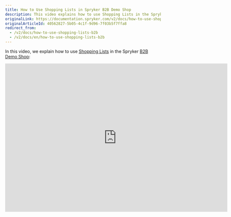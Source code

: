 ```yaml
---
title: How to Use Shopping Lists in Spryker B2B Demo Shop
description: This video explains how to use Shopping Lists in the Spryker B2B Demo Shop.
originalLink: https://documentation.spryker.com/v2/docs/how-to-use-shopping-lists-b2b
originalArticleId: 40562827-5b05-4c1f-9d96-7f03b5f7ffa8
redirect_from:
  - /v2/docs/how-to-use-shopping-lists-b2b
  - /v2/docs/en/how-to-use-shopping-lists-b2b
---
```


In this video, we explain how to use [Shopping Lists](/docs/scos/dev/features/201903.0/shopping-list/multiple-and-shared-shopping-lists/multiple-and-shared-shopping-lists.html) in the Spryker [B2B Demo Shop](/docs/scos/user/about-spryker/201903.0/demo-shops.html#b2b-demo-shop):

<iframe src="https://fast.wistia.net/embed/iframe/zk32pr3lgt" title="How to use Shopping Lists in Spryker" allowtransparency="true" frameborder="0" scrolling="no" class="wistia_embed" name="wistia_embed" allowfullscreen="0" mozallowfullscreen="0" webkitallowfullscreen="0" oallowfullscreen="0" msallowfullscreen="0" width="720" height="480"></iframe>
